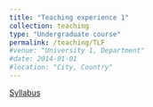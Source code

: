 ```yaml
---
title: "Teaching experience 1"
collection: teaching
type: "Undergraduate course"
permalink: /teaching/TLF
#venue: "University 1, Department"
#date: 2014-01-01
#location: "City, Country"
---
```

[Syllabus](../assets/TLF.pdf)
